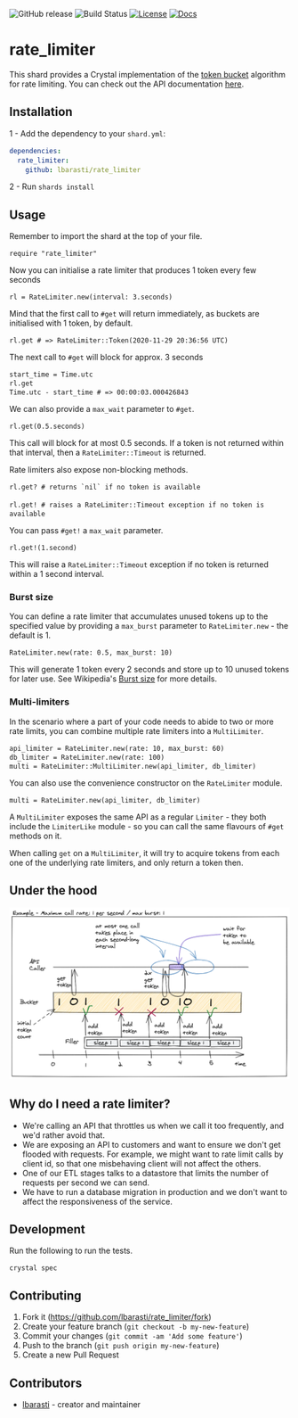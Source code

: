 ![GitHub release](https://img.shields.io/github/release/lbarasti/rate_limiter.svg)
![Build Status](https://github.com/lbarasti/rate_limiter/workflows/Crystal%20spec/badge.svg)
[![License](https://img.shields.io/badge/license-MIT-blue.svg)](https://opensource.org/licenses/MIT)
[![Docs](https://img.shields.io/badge/docs-available-brightgreen.svg)](https://lbarasti.github.io/rate_limiter)

# rate_limiter

This shard provides a Crystal implementation of the [token bucket](https://en.wikipedia.org/wiki/Token_bucket) algorithm for rate limiting. You can check out the API documentation [here](https://lbarasti.com/rate_limiter/).

## Installation

1 - Add the dependency to your `shard.yml`:

```yaml
dependencies:
  rate_limiter:
    github: lbarasti/rate_limiter
```

2 - Run `shards install`

## Usage

Remember to import the shard at the top of your file.
```crystal
require "rate_limiter"
```

Now you can initialise a rate limiter that produces 1 token every few seconds
```crystal
rl = RateLimiter.new(interval: 3.seconds)
```

Mind that the first call to `#get` will return immediately, as buckets are initialised with 1 token, by default.
```crystal
rl.get # => RateLimiter::Token(2020-11-29 20:36:56 UTC)
```

The next call to `#get` will block for approx. 3 seconds
```crystal
start_time = Time.utc
rl.get
Time.utc - start_time # => 00:00:03.000426843
```

We can also provide a `max_wait` parameter to `#get`.
```crystal
rl.get(0.5.seconds)
```
This call will block for at most 0.5 seconds. If a token is not returned within that interval, then a `RateLimiter::Timeout` is returned.

Rate limiters also expose non-blocking methods.
```crystal
rl.get? # returns `nil` if no token is available

rl.get! # raises a RateLimiter::Timeout exception if no token is available
```

You can pass `#get!` a `max_wait` parameter.
```crystal
rl.get!(1.second)
```
This will raise a `RateLimiter::Timeout` exception if no token is returned within a 1 second interval.

### Burst size
You can define a rate limiter that accumulates unused tokens up to the specified value by providing a `max_burst` parameter to `RateLimiter.new` - the default is 1.
```crystal
RateLimiter.new(rate: 0.5, max_burst: 10)
```
This will generate 1 token every 2 seconds and store up to 10 unused tokens for later use. See Wikipedia's [Burst size](https://en.wikipedia.org/wiki/Token_bucket#Burst_size) for more details.

### Multi-limiters
In the scenario where a part of your code needs to abide to two or more rate limits, you can combine multiple rate limiters into a `MultiLimiter`.

```crystal
api_limiter = RateLimiter.new(rate: 10, max_burst: 60)
db_limiter = RateLimiter.new(rate: 100)
multi = RateLimiter::MultiLimiter.new(api_limiter, db_limiter)
```

You can also use the convenience constructor on the `RateLimiter` module.

```crystal
multi = RateLimiter.new(api_limiter, db_limiter)
```

A `MultiLimiter` exposes the same API as a regular `Limiter` - they both include the `LimiterLike` module - so you can call the same flavours of `#get` methods on it.

When calling `get` on a `MultiLimiter`, it will try to acquire tokens from each one of the underlying rate limiters, and only return a token then.

## Under the hood
![A rate limiter produces one token in each interval. If the bucket has no more room available, then no token will be added for the interval.](./media/diagram_1.png)

## Why do I need a rate limiter?
* We're calling an API that throttles us when we
  call it too frequently, and we'd rather avoid that.
* We are exposing an API to customers and want to
  ensure we don't get flooded with requests. For example, we might want to rate limit calls by client id, so that one misbehaving client will not affect the others.
* One of our ETL stages talks to a datastore that limits the number of requests per second we can send.
* We have to run a database migration in production and we don't
  want to affect the responsiveness of the service.

## Development

Run the following to run the tests.
```
crystal spec
```

## Contributing

1. Fork it (<https://github.com/lbarasti/rate_limiter/fork>)
2. Create your feature branch (`git checkout -b my-new-feature`)
3. Commit your changes (`git commit -am 'Add some feature'`)
4. Push to the branch (`git push origin my-new-feature`)
5. Create a new Pull Request

## Contributors

- [lbarasti](https://github.com/lbarasti) - creator and maintainer
